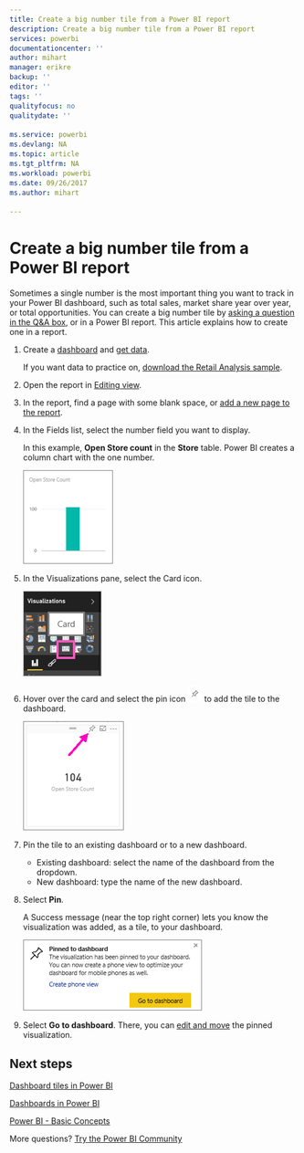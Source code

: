 ```yaml
---
title: Create a big number tile from a Power BI report
description: Create a big number tile from a Power BI report
services: powerbi
documentationcenter: ''
author: mihart
manager: erikre
backup: ''
editor: ''
tags: ''
qualityfocus: no
qualitydate: ''

ms.service: powerbi
ms.devlang: NA
ms.topic: article
ms.tgt_pltfrm: NA
ms.workload: powerbi
ms.date: 09/26/2017
ms.author: mihart

---
```

# Create a big number tile from a Power BI report
Sometimes a single number is the most important thing you want to track in your Power BI dashboard, such as total sales, market share year over year, or total opportunities. You can create a big number tile by [asking a question in the Q&A box](power-bi-visualization-big-number.md), or in a Power BI report. This article explains how to create one in a report.

1. Create a [dashboard](powerbi-service-dashboards.md) and [get data](service-get-data.md).
   
   If you want data to practice on, [download the Retail Analysis sample](sample-retail-analysis.md). 
2. Open the report in [Editing view](powerbi-service-go-from-reading-view-to-editing-view.md).
3. In the report, find a page with some blank space, or [add a new page to the report](power-bi-report-add-page.md).
4. In the Fields list, select the number field you want to display.
   
   In this example, **Open Store count** in the **Store** table. Power BI creates a column chart with the one number.
   
   ![](media/power-bi-visualization-big-number-report/pbi_rptnumbertilechart.png)
5. In the Visualizations pane, select the Card icon.
   
   ![](media/power-bi-visualization-big-number-report/pbi_changechartcard.png)
6. Hover over the card and select the pin icon ![](media/power-bi-visualization-big-number-report/pbi_pintile.png) to add the tile to the dashboard. 
   
   ![](media/power-bi-visualization-big-number-report/power-bi-pin-icon.png)
7. Pin the tile to an existing dashboard or to a new dashboard. 
   
   * Existing dashboard: select the name of the dashboard from the dropdown.
   * New dashboard: type the name of the new dashboard.
8. Select **Pin**.
   
   A Success message (near the top right corner) lets you know the visualization was added, as a tile, to your dashboard.
   
   ![](media/power-bi-visualization-big-number-report/power-bi-pin-success-message.png)
9. Select **Go to dashboard**. There, you can [edit and move](service-dashboard-edit-tile.md) the pinned visualization.

## Next steps
[Dashboard tiles in Power BI](powerbi-service-dashboard-tiles.md)

[Dashboards in Power BI](powerbi-service-dashboards.md)

[Power BI - Basic Concepts](service-basic-concepts.md)

More questions? [Try the Power BI Community](http://community.powerbi.com/)

